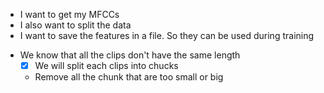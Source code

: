 - I want to get my MFCCs
- I also want to split the data
- I want to save the features in a file. So they can be used during training


* We know that all the clips don't have the same length
    - [x] We will split each clips into chucks 
    * Remove all the chunk that are too small or big
    